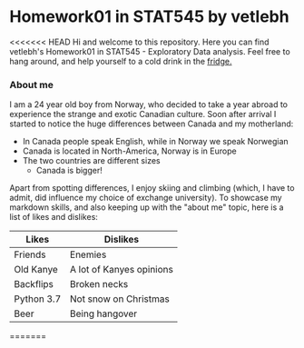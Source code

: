 # Homework01 in STAT545 by vetlebh

<<<<<<< HEAD
Hi and welcome to this repository. Here you can find vetlebh's Homework01 in STAT545 - Exploratory Data analysis. Feel free to hang around, and help yourself to a cold drink in the [fridge.](Figs/Fridge.jpg)


### About me

I am a 24 year old boy from Norway, who decided to take a year abroad to experience the strange and exotic Canadian culture. Soon after arrival I started to notice the huge differences between Canada and my motherland:
* In Canada people speak English, while in Norway we speak Norwegian
* Canada is located in North-America, Norway is in Europe
* The two countries are different sizes
	* Canada is bigger!

Apart from spotting differences, I enjoy skiing and climbing (which, I have to admit, did influence my choice of exchange university). To showcase my markdown skills, and also keeping up with the "about me" topic, here is a list of likes and dislikes:

Likes | Dislikes
----------|----------
Friends | Enemies
Old Kanye | A lot of Kanyes opinions
Backflips | Broken necks
Python 3.7 | Not snow on Christmas
Beer | Being hangover


=======

